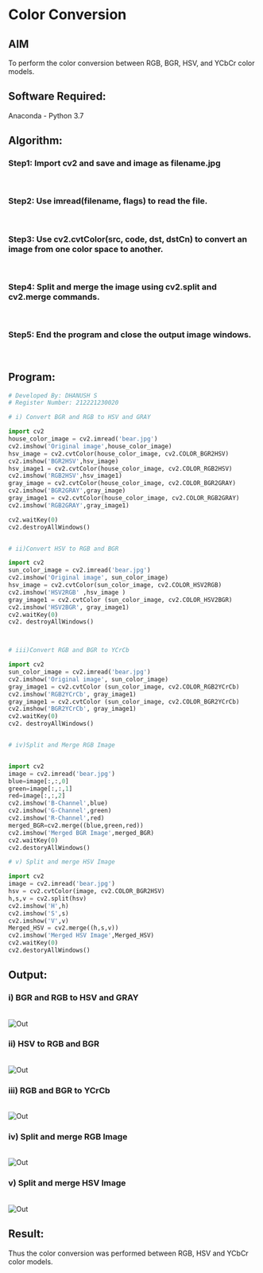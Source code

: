 # Color Conversion
## AIM
To perform the color conversion between RGB, BGR, HSV, and YCbCr color models.

## Software Required:
Anaconda - Python 3.7
## Algorithm:
### Step1: Import cv2 and save and image as filename.jpg
<br>

### Step2: Use imread(filename, flags) to read the file.
<br>

### Step3: Use cv2.cvtColor(src, code, dst, dstCn) to convert an image from one color space to another.
<br>

### Step4: Split and merge the image using cv2.split and cv2.merge commands.
<br>

### Step5: End the program and close the output image windows.
<br>

## Program:
```python
# Developed By: DHANUSH S
# Register Number: 212221230020 

# i) Convert BGR and RGB to HSV and GRAY

import cv2
house_color_image = cv2.imread('bear.jpg')
cv2.imshow('Original image',house_color_image)
hsv_image = cv2.cvtColor(house_color_image, cv2.COLOR_BGR2HSV)
cv2.imshow('BGR2HSV',hsv_image)
hsv_image1 = cv2.cvtColor(house_color_image, cv2.COLOR_RGB2HSV)
cv2.imshow('RGB2HSV',hsv_image1)
gray_image = cv2.cvtColor(house_color_image, cv2.COLOR_BGR2GRAY)
cv2.imshow('BGR2GRAY',gray_image)
gray_image1 = cv2.cvtColor(house_color_image, cv2.COLOR_RGB2GRAY)
cv2.imshow('RGB2GRAY',gray_image1)

cv2.waitKey(0)
cv2.destroyAllWindows()


# ii)Convert HSV to RGB and BGR

import cv2
sun_color_image = cv2.imread('bear.jpg')
cv2.imshow('Original image', sun_color_image)
hsv_image = cv2.cvtColor(sun_color_image, cv2.COLOR_HSV2RGB)
cv2.imshow('HSV2RGB' ,hsv_image )
gray_image1 = cv2.cvtColor (sun_color_image, cv2.COLOR_HSV2BGR)
cv2.imshow('HSV2BGR', gray_image1)
cv2.waitKey(0)
cv2. destroyAllWindows()



# iii)Convert RGB and BGR to YCrCb

import cv2
sun_color_image = cv2.imread('bear.jpg')
cv2.imshow('Original image', sun_color_image)
gray_image1 = cv2.cvtColor (sun_color_image, cv2.COLOR_RGB2YCrCb)
cv2.imshow('RGB2YCrCb', gray_image1)
gray_image1 = cv2.cvtColor (sun_color_image, cv2.COLOR_BGR2YCrCb)
cv2.imshow('BGR2YCrCb', gray_image1)
cv2.waitKey(0)
cv2. destroyAllWindows()


# iv)Split and Merge RGB Image


import cv2
image = cv2.imread('bear.jpg')
blue=image[:,:,0]
green=image[:,:,1]
red=image[:,:,2]
cv2.imshow('B-Channel',blue)
cv2.imshow('G-Channel',green)
cv2.imshow('R-Channel',red)
merged_BGR=cv2.merge((blue,green,red))
cv2.imshow('Merged BGR Image',merged_BGR)
cv2.waitKey(0)
cv2.destoryAllWindows()

# v) Split and merge HSV Image

import cv2
image = cv2.imread('bear.jpg')
hsv = cv2.cvtColor(image, cv2.COLOR_BGR2HSV)
h,s,v = cv2.split(hsv)
cv2.imshow('H',h)
cv2.imshow('S',s)
cv2.imshow('V',v)
Merged_HSV = cv2.merge((h,s,v))
cv2.imshow('Merged HSV Image',Merged_HSV)
cv2.waitKey(0)
cv2.destoryAllWindows()


```
## Output:
### i) BGR and RGB to HSV and GRAY
<br>![Out](bee-01.png)
<br>

### ii) HSV to RGB and BGR
<br>![Out](bee-02.png)
<br>

### iii) RGB and BGR to YCrCb
<br>![Out](bee-03.png)
<br>

### iv) Split and merge RGB Image
<br>![Out](bee-04.png)
<br>

### v) Split and merge HSV Image
<br>![Out](bee-05.png)
<br>


## Result:
Thus the color conversion was performed between RGB, HSV and YCbCr color models.
